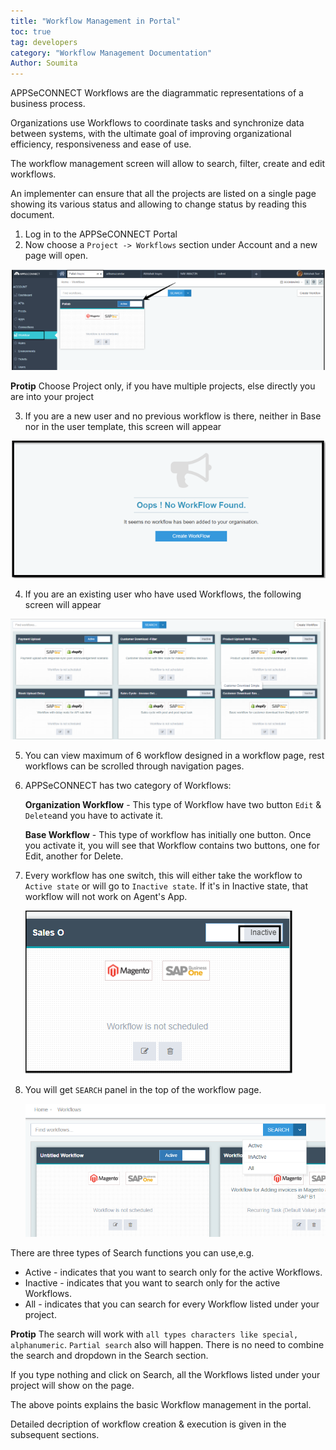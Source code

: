 ```yaml
--- 
title: "Workflow Management in Portal"
toc: true
tag: developers
category: "Workflow Management Documentation"
Author: Soumita
---
```

 
 APPSeCONNECT Workflows are the diagrammatic representations of a business process.  

 Organizations use Workflows to coordinate tasks and synchronize data between systems, with the ultimate goal of improving organizational efficiency, responsiveness and ease of use.

 The workflow management screen will allow to search, filter, create and edit workflows.

 An implementer can ensure that all the projects are listed on a single page showing its various status and allowing to change status by reading this document.

 1. Log in to the APPSeCONNECT Portal
 2. Now choose a `Project -> Workflows` section under Account and a new page will open.

   ![Workflow](../Media/Workflow.PNG)

 **Protip** Choose Project only, if you have multiple projects, else directly you are into your project

 3. If you are a new user and no previous workflow is there, neither in Base nor in the user template, this screen will appear

 ![NoWorkflow](../Media/NoWorkflow.PNG)

 4.  If you are an existing user who have used Workflows, the following screen will appear

![Workflow_Landing](../Media/Workflow_Landing.PNG)

 5. You can view maximum of 6 workflow designed in a workflow page, rest workflows can be scrolled through navigation pages.

 6. APPSeCONNECT has two category of Workflows: 

     **Organization Workflow** -  This type of Workflow have two button `Edit` & `Delete`and you have to activate it.    

    **Base Workflow** - This type of workflow has initially one button. Once you activate it, you will see that Workflow contains two buttons, one for Edit, another for Delete.  
 
 7. Every workflow has one switch, this will either take the  workflow to `Active state` or will go to `Inactive state`. If it's in Inactive state, that workflow will not work on Agent's App.

      ![Workflow_dialog](../Media/Workflow_dialog.PNG)

 8. You will get `SEARCH` panel in the top of the workflow page.

      ![Search_Workflow](../Media/Search_Workflow.PNG)

There are three types of Search functions you can use,e.g. 
* Active - indicates that you want to search only for the active Workflows.
* Inactive - indicates that you want to search only for the active Workflows.
* All - indicates that you can search for every Workflow listed under your project.


**Protip** The search will work with `all types characters like special, alphanumeric`. `Partial search` also will happen. There is no need to combine the search and dropdown in the Search section. 

If you type nothing and click on Search, all the Workflows listed under your project will show on the page.

The above points explains the basic Workflow management in the portal.

Detailed decription of workflow creation & execution is given in the subsequent sections.
 
 








